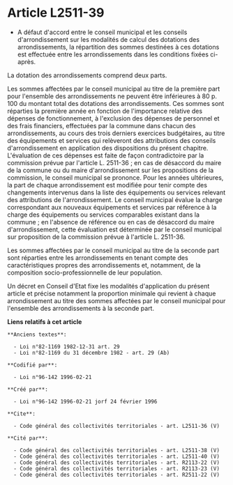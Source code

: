 # Article L2511-39

- A défaut d'accord entre le conseil municipal et les conseils d'arrondissement sur les modalités de calcul des dotations des
arrondissements, la répartition des sommes destinées à ces dotations est effectuée entre les arrondissements dans les
conditions fixées ci-après.

La dotation des arrondissements comprend deux parts.

Les sommes affectées par le conseil municipal au titre de la première part pour l'ensemble des arrondissements ne peuvent
être inférieures à 80 p. 100 du montant total des dotations des arrondissements. Ces sommes sont réparties la première année
en fonction de l'importance relative des dépenses de fonctionnement, à l'exclusion des dépenses de personnel et des frais
financiers, effectuées par la commune dans chacun des arrondissements, au cours des trois derniers exercices budgétaires, au
titre des équipements et services qui relèveront des attributions des conseils d'arrondissement en application des
dispositions du présent chapitre. L'évaluation de ces dépenses est faite de façon contradictoire par la commission prévue par
l'article L. 2511-36 ; en cas de désaccord du maire de la commune ou du maire d'arrondissement sur les propositions de la
commission, le conseil municipal se prononce. Pour les années ultérieures, la part de chaque arrondissement est modifiée pour
tenir compte des changements intervenus dans la liste des équipements ou services relevant des attributions de
l'arrondissement. Le conseil municipal évalue la charge correspondant aux nouveaux équipements et services par référence à la
charge des équipements ou services comparables existant dans la commune ; en l'absence de référence ou en cas de désaccord du
maire d'arrondissement, cette évaluation est déterminée par le conseil municipal sur proposition de la commission prévue à
l'article L. 2511-36.

Les sommes affectées par le conseil municipal au titre de la seconde part sont réparties entre les arrondissements en tenant
compte des caractéristiques propres des arrondissements et, notamment, de la composition socio-professionnelle de leur
population.

Un décret en Conseil d'Etat fixe les modalités d'application du présent article et précise notamment la proportion minimale
qui revient à chaque arrondissement au titre des sommes affectées par le conseil municipal pour l'ensemble des
arrondissements à la seconde part.

**Liens relatifs à cet article**

	**Anciens textes**:

	  - Loi n°82-1169 1982-12-31 art. 29
	  - Loi n°82-1169 du 31 décembre 1982 - art. 29 (Ab)

	**Codifié par**:

	  - Loi n°96-142 1996-02-21

	**Créé par**:

	  - Loi n°96-142 1996-02-21 jorf 24 février 1996

	**Cite**:

	  - Code général des collectivités territoriales - art. L2511-36 (V)

	**Cité par**:

	  - Code général des collectivités territoriales - art. L2511-38 (V)
	  - Code général des collectivités territoriales - art. L2511-40 (V)
	  - Code général des collectivités territoriales - art. R2113-22 (V)
	  - Code général des collectivités territoriales - art. R2113-23 (V)
	  - Code général des collectivités territoriales - art. R2511-22 (V)
